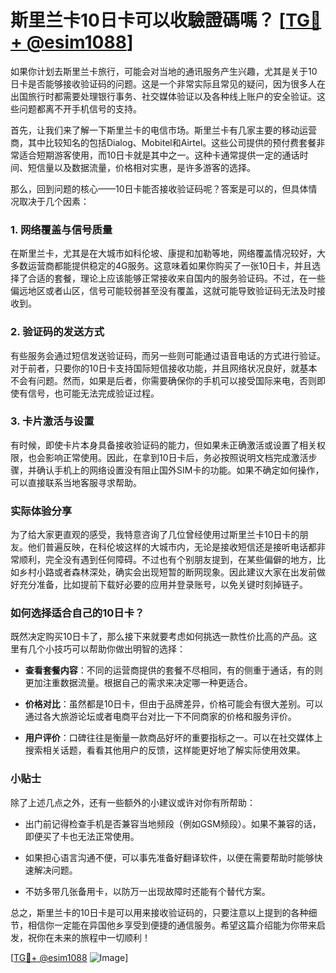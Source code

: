 # 斯里兰卡10日卡可以收驗證碼嗎？ [[TG💪+ @esim1088](https://t.me/s/esim1088)]

如果你计划去斯里兰卡旅行，可能会对当地的通讯服务产生兴趣，尤其是关于10日卡是否能够接收验证码的问题。这是一个非常实际且常见的疑问，因为很多人在出国旅行时都需要处理银行事务、社交媒体验证以及各种线上账户的安全验证。这些问题都离不开手机信号的支持。

首先，让我们来了解一下斯里兰卡的电信市场。斯里兰卡有几家主要的移动运营商，其中比较知名的包括Dialog、Mobitel和Airtel。这些公司提供的预付费套餐非常适合短期游客使用，而10日卡就是其中之一。这种卡通常提供一定的通话时间、短信量以及数据流量，价格相对实惠，是许多游客的选择。

那么，回到问题的核心——10日卡能否接收验证码呢？答案是可以的，但具体情况取决于几个因素：

### 1. 网络覆盖与信号质量

在斯里兰卡，尤其是在大城市如科伦坡、康提和加勒等地，网络覆盖情况较好，大多数运营商都能提供稳定的4G服务。这意味着如果你购买了一张10日卡，并且选择了合适的套餐，理论上应该能够正常接收来自国内的服务验证码。不过，在一些偏远地区或者山区，信号可能较弱甚至没有覆盖，这就可能导致验证码无法及时接收到。

### 2. 验证码的发送方式

有些服务会通过短信发送验证码，而另一些则可能通过语音电话的方式进行验证。对于前者，只要你的10日卡支持国际短信接收功能，并且网络状况良好，就基本不会有问题。然而，如果是后者，你需要确保你的手机可以接受国际来电，否则即使有信号，也可能无法完成验证过程。

### 3. 卡片激活与设置

有时候，即使卡片本身具备接收验证码的能力，但如果未正确激活或设置了相关权限，也会影响正常使用。因此，在拿到10日卡后，务必按照说明文档完成激活步骤，并确认手机上的网络设置没有阻止国外SIM卡的功能。如果不确定如何操作，可以直接联系当地客服寻求帮助。

### 实际体验分享

为了给大家更直观的感受，我特意咨询了几位曾经使用过斯里兰卡10日卡的朋友。他们普遍反映，在科伦坡这样的大城市内，无论是接收短信还是接听电话都非常顺利，完全没有遇到任何障碍。不过也有个别朋友提到，在某些偏僻的地方，比如乡村小路或者森林深处，确实会出现短暂的断网现象。因此建议大家在出发前做好充分准备，比如提前下载好必要的应用并登录账号，以免关键时刻掉链子。

### 如何选择适合自己的10日卡？

既然决定购买10日卡了，那么接下来就要考虑如何挑选一款性价比高的产品。这里有几个小技巧可以帮助你做出明智的选择：

- **查看套餐内容**：不同的运营商提供的套餐不尽相同，有的侧重于通话，有的则更加注重数据流量。根据自己的需求来决定哪一种更适合。
  
- **价格对比**：虽然都是10日卡，但由于品牌差异，价格可能会有很大差别。可以通过各大旅游论坛或者电商平台对比一下不同商家的价格和服务评价。

- **用户评价**：口碑往往是衡量一款商品好坏的重要指标之一。可以在社交媒体上搜索相关话题，看看其他用户的反馈，这样能更好地了解实际使用效果。

### 小贴士

除了上述几点之外，还有一些额外的小建议或许对你有所帮助：

- 出门前记得检查手机是否兼容当地频段（例如GSM频段）。如果不兼容的话，即便买了卡也无法正常使用。
  
- 如果担心语言沟通不便，可以事先准备好翻译软件，以便在需要帮助时能够快速解决问题。

- 不妨多带几张备用卡，以防万一出现故障时还能有个替代方案。

总之，斯里兰卡的10日卡是可以用来接收验证码的，只要注意以上提到的各种细节，相信你一定能在异国他乡享受到便捷的通信服务。希望这篇介绍能为你带来启发，祝你在未来的旅程中一切顺利！

[[TG💪+ @esim1088](https://t.me/s/esim1088) ![Image](https://i.postimg.cc/4NQfJmqS/Snipaste-2025-05-13-00-14-12.png)]